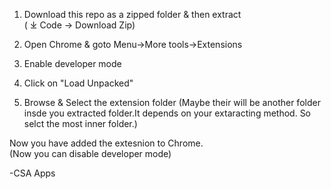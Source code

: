1) Download this repo as a zipped folder & then extract  
   ( ⤓ Code -> Download Zip)

2) Open Chrome & goto Menu->More tools->Extensions  
3) Enable developer mode  
4) Click on "Load Unpacked"  
5) Browse & Select the extension folder 
   (Maybe their will be another folder insde you extracted folder.It depends on your extaracting method. So selct the most inner folder.) 

Now you have added the extesnion to Chrome.  
(Now you can disable developer mode)  
  
-CSA Apps